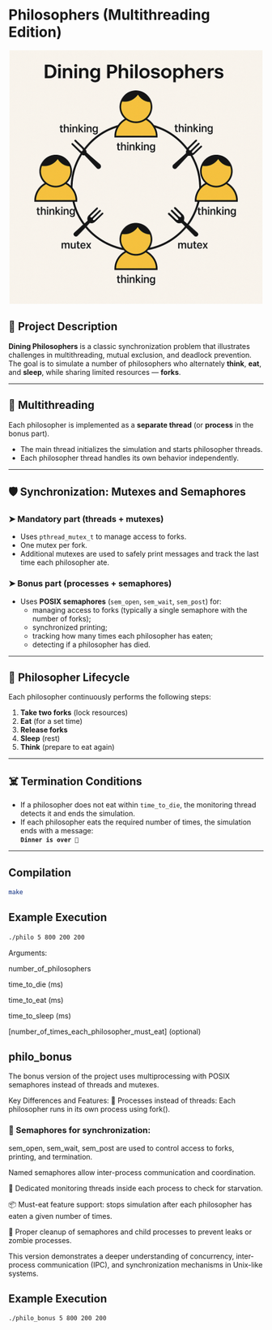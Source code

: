 # Philosophers (Multithreading Edition)

<p align="center">
  <img src="./philosophers_img.png" alt="Dining Philosophers Diagram" width="500"/>
</p>

## 📌 Project Description

**Dining Philosophers** is a classic synchronization problem that illustrates challenges in multithreading, mutual exclusion, and deadlock prevention. The goal is to simulate a number of philosophers who alternately **think**, **eat**, and **sleep**, while sharing limited resources — **forks**.

---

## 🧵 Multithreading

Each philosopher is implemented as a **separate thread** (or **process** in the bonus part).

- The main thread initializes the simulation and starts philosopher threads.
- Each philosopher thread handles its own behavior independently.

---

## 🛡️ Synchronization: Mutexes and Semaphores

### ➤ Mandatory part (threads + mutexes)

- Uses `pthread_mutex_t` to manage access to forks.
- One mutex per fork.
- Additional mutexes are used to safely print messages and track the last time each philosopher ate.

### ➤ Bonus part (processes + semaphores)

- Uses **POSIX semaphores** (`sem_open`, `sem_wait`, `sem_post`) for:
  - managing access to forks (typically a single semaphore with the number of forks);
  - synchronized printing;
  - tracking how many times each philosopher has eaten;
  - detecting if a philosopher has died.

---

## 🔄 Philosopher Lifecycle

Each philosopher continuously performs the following steps:

1. **Take two forks** (lock resources)
2. **Eat** (for a set time)
3. **Release forks**
4. **Sleep** (rest)
5. **Think** (prepare to eat again)

---

## ☠️ Termination Conditions

- If a philosopher does not eat within `time_to_die`, the monitoring thread detects it and ends the simulation.
- If each philosopher eats the required number of times, the simulation ends with a message:  
  **`Dinner is over 🎉`**

---

## Compilation

```bash
make
```
## Example Execution

````bash
./philo 5 800 200 200
````

Arguments:

number_of_philosophers

time_to_die (ms)

time_to_eat (ms)

time_to_sleep (ms)

[number_of_times_each_philosopher_must_eat] (optional)

## philo_bonus
The bonus version of the project uses multiprocessing with POSIX semaphores instead of threads and mutexes.

Key Differences and Features:
👥 Processes instead of threads: Each philosopher runs in its own process using fork().

### 🔐 Semaphores for synchronization:

sem_open, sem_wait, sem_post are used to control access to forks, printing, and termination.

Named semaphores allow inter-process communication and coordination.

🧠 Dedicated monitoring threads inside each process to check for starvation.

📦 Must-eat feature support: stops simulation after each philosopher has eaten a given number of times.

🧼 Proper cleanup of semaphores and child processes to prevent leaks or zombie processes.

This version demonstrates a deeper understanding of concurrency, inter-process communication (IPC), and synchronization mechanisms in Unix-like systems.

## Example Execution

````bash
./philo_bonus 5 800 200 200
````
